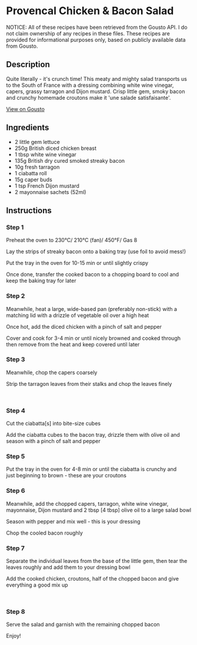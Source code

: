 # Provencal Chicken & Bacon Salad 

NOTICE: All of these recipes have been retrieved from the Gousto API. I do not claim ownership of any recipes in these files. These recipes are provided for informational purposes only, based on publicly available data from Gousto.

## Description

Quite literally - it's crunch time! This meaty and mighty salad transports us to the South of France with a dressing combining white wine vinegar, capers, grassy tarragon and Dijon mustard. Crisp little gem, smoky bacon and crunchy homemade croutons make it 'une salade satisfaisante'. 

[View on Gousto](https://www.gousto.co.uk/recipes/cookbook/provencal-chicken-bacon-salad)

## Ingredients

- 2 little gem lettuce
- 250g British diced chicken breast
- 1 tbsp white wine vinegar 
- 135g British dry cured smoked streaky bacon
- 10g fresh tarragon 
- 1 ciabatta roll
- 15g caper buds
- 1 tsp French Dijon mustard
- 2 mayonnaise sachets (52ml)

## Instructions


### Step 1

Preheat the oven to 230&deg;C/ 210&deg;C (fan)/ 450&deg;F/ Gas 8


Lay the strips of streaky bacon onto a baking tray (use foil to avoid mess!)


Put the tray in the oven for 10-15 min or until slightly crispy


Once done, transfer the cooked bacon to a chopping board to cool and keep the baking tray for later


### Step 2

Meanwhile, heat a large, wide-based pan (preferably non-stick) with a matching lid with a drizzle of vegetable oil over a high heat


Once hot, add the diced chicken with a pinch of salt and pepper


Cover and cook for 3-4 min or until nicely browned and cooked through then remove from the heat and keep covered until later


### Step 3

Meanwhile, chop the capers coarsely


Strip the tarragon leaves&nbsp;from their stalks and chop the&nbsp;leaves&nbsp;finely&nbsp;


&nbsp;


### Step 4

Cut&nbsp;the ciabatta<span class="text-danger">[s]</span> into bite-size cubes


Add the ciabatta cubes to the bacon tray, drizzle them with olive oil and season with a pinch of salt and pepper


### Step 5

Put the tray in the oven for 4-8 min or until the ciabatta is crunchy and just&nbsp;beginning to brown - these are your croutons&nbsp;


### Step 6

Meanwhile, add the chopped capers,&nbsp;tarragon, white wine vinegar, mayonnaise, Dijon mustard and 2 tbsp <span class="text-danger">[4 tbsp]</span> olive oil to a large salad bowl


Season&nbsp;with pepper and mix well - this is your dressing


Chop the cooled bacon roughly


### Step 7

Separate the individual leaves from the base of the little gem, then tear the leaves roughly and add them to your dressing bowl


Add the cooked chicken, croutons,&nbsp;half of the&nbsp;chopped bacon and give everything a good mix up


&nbsp;

### Step 8

Serve the salad and garnish with the remaining chopped&nbsp;bacon


Enjoy!

